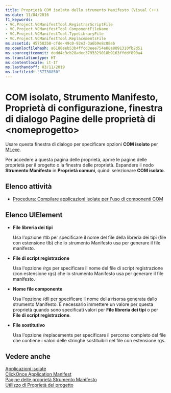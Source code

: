 ```yaml
---
title: Proprietà COM isolato dello strumento Manifesto (Visual C++)
ms.date: 11/04/2016
f1_keywords:
- VC.Project.VCManifestTool.RegistrarScriptFile
- VC.Project.VCManifestTool.ComponentFileName
- VC.Project.VCManifestTool.TypeLibraryFile
- VC.Project.VCManifestTool.ReplacementsFile
ms.assetid: 457582b8-cfde-49c0-92e3-3a6b9e8c08eb
ms.openlocfilehash: a6188eeb53b4ffcd3eee754e88a8891310fb2d51
ms.sourcegitcommit: dedd4c3cb28adec3793329018b9163ffddf890a4
ms.translationtype: HT
ms.contentlocale: it-IT
ms.lasthandoff: 03/11/2019
ms.locfileid: "57738850"
---
```

# <a name="isolated-com-manifest-tool-configuration-properties-ltprojectnamegt-property-pages-dialog-box"></a>COM isolato, Strumento Manifesto, Proprietà di configurazione, finestra di dialogo Pagine delle proprietà di &lt;nomeprogetto&gt;

Usare questa finestra di dialogo per specificare opzioni **COM isolato** per [Mt.exe](https://msdn.microsoft.com/library/aa375649).

Per accedere a questa pagina delle proprietà, aprire le pagine delle proprietà per il progetto o la finestra delle proprietà. Espandere il nodo **Strumento Manifesto** in **Proprietà comuni**, quindi selezionare **COM isolato**.

## <a name="task-list"></a>Elenco attività

- [Procedura: Compilare applicazioni isolate per l'uso di componenti COM](../build/how-to-build-isolated-applications-to-consume-com-components.md)

## <a name="uielement-list"></a>Elenco UIElement

- **File libreria dei tipi**

   Usa l'opzione /tlb per specificare il nome del file della libreria dei tipi (file con estensione tlb) che lo strumento Manifesto usa per generare il file manifesto.

- **File di script registrazione**

   Usa l'opzione /rgs per specificare il nome del file di script registrazione (con estensione rgs) che lo strumento Manifesto usa per generare il file manifesto.

- **Nome file componente**

   Usa l'opzione /dll per specificare il nome della risorsa generata dallo strumento Manifesto. È necessario immettere un valore per questa proprietà quando sono specificati valori per **File libreria dei tipi** o per **File di script registrazione**.

- **File sostitutivo**

   Usa l'opzione /replacements per specificare il percorso completo del file che contiene i valori delle stringhe sostituibili nel file con estensione rgs.

## <a name="see-also"></a>Vedere anche

[Applicazioni isolate](/windows/desktop/SbsCs/isolated-applications)<br>
[ClickOnce Application Manifest](/visualstudio/deployment/clickonce-application-manifest)<br>
[Pagine delle proprietà Strumento Manifesto](../ide/manifest-tool-property-pages.md)<br>
[Utilizzo di Proprietà del progetto](../ide/working-with-project-properties.md)
